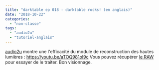 ```yaml
---
title: "darktable ep 018 - darktable rocks! (en anglais)"
date: "2018-10-22"
categories: 
  - "non-classe"
tags: 
  - "audio2u"
  - "tutoriel-anglais"
---
```


[audio2u](https://www.youtube.com/channel/UCkqe4BYsllmcxo2dsF-rFQw) montre  une l'efficacité du module de reconstruction des hautes lumières : https://youtu.be/aTOQ981oI9c Vous pouvez récupérer [le RAW](https://www.facebook.com/groups/darktable/permalink/1115808868584690/) pour essayer de le traiter. Bon visionnage.
